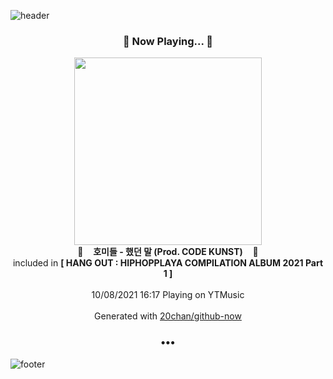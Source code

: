 ![header](https://capsule-render.vercel.app/api?type=wave&height=170&section=header&text=Hi.%20I'm%20SHIFT&fontColor=090707&fontAlignX=45&fontAlignY=65&fontSize=100)

<h3 align="center">🎵 Now Playing... 🎵</h3>
<p align="center">
  <a href="https://music.youtube.com/watch?v=PFyLgEnjk_0">
    <img width="300" src="https://lh3.googleusercontent.com/WWLJuu9PkI9pwVu7yHliJssZanWNirOAU93kW0n8Ha-RX1H1f0J0FLGGSxVMmAEPV0jzgbu6kFGw-UGe">
  </a>
  <br>
  🎵&nbsp&nbsp&nbsp <b>호미들 - 했던 말 (Prod. CODE KUNST)</b> &nbsp&nbsp&nbsp🎵
  <br>
  included in <b>[ HANG OUT : HIPHOPPLAYA COMPILATION ALBUM 2021 Part 1 ]</b>
  
  <br />
  <br />
  10/08/2021 16:17 Playing on YTMusic
  <br />
  <br />
  Generated with <a href="https://github.com/20chan/github-now">20chan/github-now</a>
</p>

<h3 align="center">•••</h3>

![footer](https://capsule-render.vercel.app/api?type=wave&height=150&section=footer)
